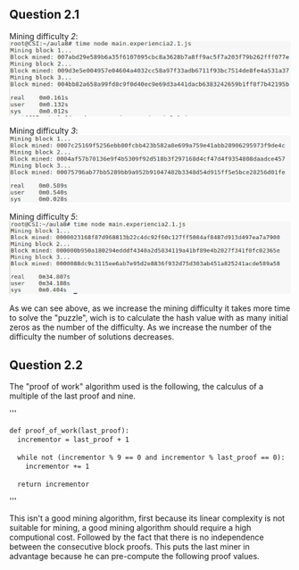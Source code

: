 ## Question 2.1

Mining difficulty *2*:
	![](img/2.png)

Mining difficulty *3*:
	![](img/3.png)

Mining difficulty *5*:	
	![](img/5.png)

As we can see above, as we increase the mining difficulty it takes more time to solve the "puzzle", wich is to calculate the hash value with as many initial zeros as the number of the difficulty. As we increase the number of the difficulty the number of solutions decreases.<br/>

## Question 2.2

The "proof of work" algorithm used is the following, the calculus of a multiple of the last proof and nine. <br/> 

'''

	def proof_of_work(last_proof):
	  incrementor = last_proof + 1
	  
	  while not (incrementor % 9 == 0 and incrementor % last_proof == 0):
	    incrementor += 1
	  
	  return incrementor
'''
<br/>

This isn't a good mining algorithm, first because its linear complexity is not suitable for mining, a good mining algorithm should require a high computional cost. Followed by the fact that there is no independence between the consecutive block proofs. This puts the last miner in advantage because he can pre-compute the following proof values.